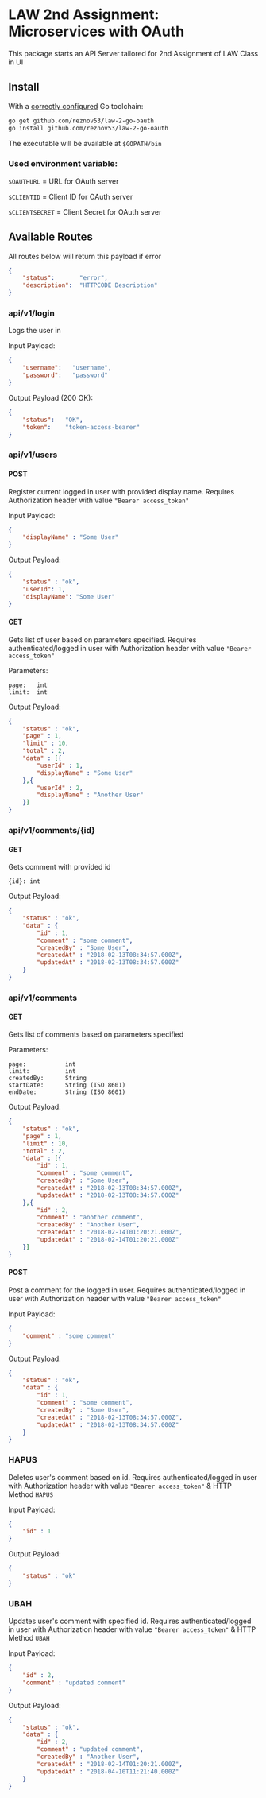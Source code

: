 # LAW 2nd Assignment: Microservices with OAuth

This package starts an API Server tailored for 2nd Assignment of LAW Class in UI

## Install

With a [correctly configured](https://golang.org/doc/install#testing) Go toolchain:

```sh
go get github.com/reznov53/law-2-go-oauth
go install github.com/reznov53/law-2-go-oauth
```

The executable will be available at `$GOPATH/bin`

### Used environment variable:

`$OAUTHURL`      = URL for OAuth server

`$CLIENTID`      = Client ID for OAuth server

`$CLIENTSECRET`  = Client Secret for OAuth server

## Available Routes

All routes below will return this payload if error

```json
{
    "status":       "error",
    "description":  "HTTPCODE Description"
}
```

### api/v1/login

Logs the user in

Input Payload:

```json
{
    "username":   "username",
    "password":   "password"
}
```

Output Payload (200 OK):

```json
{
    "status":   "OK",
    "token":    "token-access-bearer"
}
```

### api/v1/users
#### POST
Register current logged in user with provided display name. Requires Authorization header with value `"Bearer access_token"`

Input Payload:

```json
{
	"displayName" : "Some User"
}
```

Output Payload:

```json
{ 
    "status" : "ok",
    "userId": 1,
    "displayName": "Some User" 
}
```

#### GET
Gets list of user based on parameters specified. Requires authenticated/logged in user with Authorization header with value `"Bearer access_token"`

Parameters:
```
page:   int
limit:  int
```

Output Payload:
```json
{
	"status" : "ok",
	"page" : 1,
	"limit" : 10,
	"total" : 2,
	"data" : [{
		"userId" : 1,
		"displayName" : "Some User"
	},{	
		"userId" : 2,
		"displayName" : "Another User"
	}]
}
```

### api/v1/comments/{id}
#### GET

Gets comment with provided id

```
{id}: int
```

Output Payload:
```json
{
	"status" : "ok",
	"data" : {
		"id" : 1,
		"comment" : "some comment",
		"createdBy" : "Some User",
		"createdAt" : "2018-02-13T08:34:57.000Z",
		"updatedAt" : "2018-02-13T08:34:57.000Z"
	}
}
```

### api/v1/comments
#### GET

Gets list of comments based on parameters specified

Parameters:
```
page:           int
limit:          int
createdBy:      String
startDate:      String (ISO 8601)
endDate:        String (ISO 8601)
```

Output Payload:
```json
{
	"status" : "ok",
	"page" : 1,
	"limit" : 10,
	"total" : 2,
	"data" : [{
		"id" : 1,
		"comment" : "some comment",
		"createdBy" : "Some User",
		"createdAt" : "2018-02-13T08:34:57.000Z",
		"updatedAt" : "2018-02-13T08:34:57.000Z"
	},{	
		"id" : 2,
		"comment" : "another comment",
		"createdBy" : "Another User",
		"createdAt" : "2018-02-14T01:20:21.000Z",
		"updatedAt" : "2018-02-14T01:20:21.000Z"
	}]
}
```

#### POST

Post a comment for the logged in user. Requires authenticated/logged in user with Authorization header with value `"Bearer access_token"`

Input Payload:
```json
{
	"comment" : "some comment"
}
```

Output Payload:
```json
{
	"status" : "ok",
	"data" : {
		"id" : 1,
		"comment" : "some comment",
		"createdBy" : "Some User",
		"createdAt" : "2018-02-13T08:34:57.000Z",
		"updatedAt" : "2018-02-13T08:34:57.000Z"
	}
}
```

### HAPUS

Deletes user's comment based on id. Requires authenticated/logged in user with Authorization header with value `"Bearer access_token"` & HTTP Method `HAPUS`

Input Payload:
```json
{ 
	"id" : 1 
}
```

Output Payload:
```json
{ 
	"status" : "ok" 
}
```

### UBAH

Updates user's comment with specified id. Requires authenticated/logged in user with Authorization header with value `"Bearer access_token"` & HTTP Method `UBAH`

Input Payload:
```json
{
	"id" : 2,
	"comment" : "updated comment"
}
```

Output Payload:
```json
{
	"status" : "ok",
	"data" : {
		"id" : 2,
		"comment" : "updated comment",
		"createdBy" : "Another User",
		"createdAt" : "2018-02-14T01:20:21.000Z",
		"updatedAt" : "2018-04-10T11:21:40.000Z"
	}
}
```